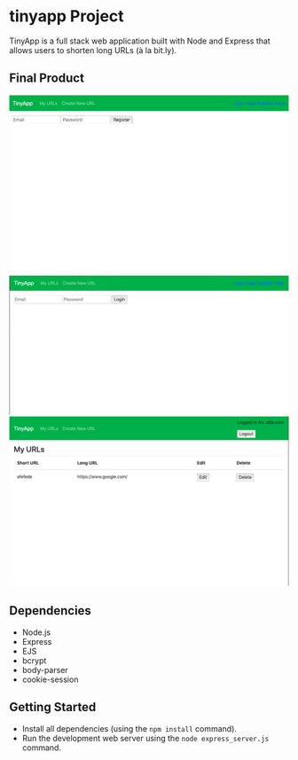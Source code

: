 # tinyapp Project

TinyApp is a full stack web application built with Node and Express that allows users to shorten long URLs (à la bit.ly).

## Final Product

!["Register Page"](./docs/register_page.png)
!["Login page"](./docs/login_page.png)
!["Urls page"](./docs/urls_page.png)

## Dependencies

- Node.js
- Express
- EJS
- bcrypt
- body-parser
- cookie-session

## Getting Started

- Install all dependencies (using the `npm install` command).
- Run the development web server using the `node express_server.js` command.

